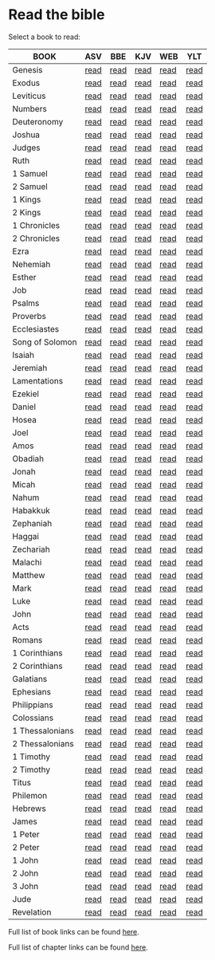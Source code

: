 # Read the bible

Select a book to read:

| BOOK | ASV| BBE| KJV| WEB| YLT |
|---|---|---|---|---|---|
| Genesis  | [read](txt/ASV/books/1%20Genesis%20-%20American%20Standard-ASV1901%20(ASV).txt) | [read](txt/BBE/books/1%20Genesis%20-%20Bible%20in%20Basic%20English%20(BBE).txt) | [read](txt/KJV/books/1%20Genesis%20-%20King%20James%20Version%20(KJV).txt) | [read](txt/WEB/books/1%20Genesis%20-%20World%20English%20Bible%20(WEB).txt) | [read](txt/YLT/books/1%20Genesis%20-%20Young's%20Literal%20Translation%20(YLT).txt)
| Exodus  | [read](txt/ASV/books/2%20Exodus%20-%20American%20Standard-ASV1901%20(ASV).txt) | [read](txt/BBE/books/2%20Exodus%20-%20Bible%20in%20Basic%20English%20(BBE).txt) | [read](txt/KJV/books/2%20Exodus%20-%20King%20James%20Version%20(KJV).txt) | [read](txt/WEB/books/2%20Exodus%20-%20World%20English%20Bible%20(WEB).txt) | [read](txt/YLT/books/2%20Exodus%20-%20Young's%20Literal%20Translation%20(YLT).txt)
| Leviticus  | [read](txt/ASV/books/3%20Leviticus%20-%20American%20Standard-ASV1901%20(ASV).txt) | [read](txt/BBE/books/3%20Leviticus%20-%20Bible%20in%20Basic%20English%20(BBE).txt) | [read](txt/KJV/books/3%20Leviticus%20-%20King%20James%20Version%20(KJV).txt) | [read](txt/WEB/books/3%20Leviticus%20-%20World%20English%20Bible%20(WEB).txt) | [read](txt/YLT/books/3%20Leviticus%20-%20Young's%20Literal%20Translation%20(YLT).txt)
| Numbers  | [read](txt/ASV/books/4%20Numbers%20-%20American%20Standard-ASV1901%20(ASV).txt) | [read](txt/BBE/books/4%20Numbers%20-%20Bible%20in%20Basic%20English%20(BBE).txt) | [read](txt/KJV/books/4%20Numbers%20-%20King%20James%20Version%20(KJV).txt) | [read](txt/WEB/books/4%20Numbers%20-%20World%20English%20Bible%20(WEB).txt) | [read](txt/YLT/books/4%20Numbers%20-%20Young's%20Literal%20Translation%20(YLT).txt)
| Deuteronomy  | [read](txt/ASV/books/5%20Deuteronomy%20-%20American%20Standard-ASV1901%20(ASV).txt) | [read](txt/BBE/books/5%20Deuteronomy%20-%20Bible%20in%20Basic%20English%20(BBE).txt) | [read](txt/KJV/books/5%20Deuteronomy%20-%20King%20James%20Version%20(KJV).txt) | [read](txt/WEB/books/5%20Deuteronomy%20-%20World%20English%20Bible%20(WEB).txt) | [read](txt/YLT/books/5%20Deuteronomy%20-%20Young's%20Literal%20Translation%20(YLT).txt)
| Joshua  | [read](txt/ASV/books/6%20Joshua%20-%20American%20Standard-ASV1901%20(ASV).txt) | [read](txt/BBE/books/6%20Joshua%20-%20Bible%20in%20Basic%20English%20(BBE).txt) | [read](txt/KJV/books/6%20Joshua%20-%20King%20James%20Version%20(KJV).txt) | [read](txt/WEB/books/6%20Joshua%20-%20World%20English%20Bible%20(WEB).txt) | [read](txt/YLT/books/6%20Joshua%20-%20Young's%20Literal%20Translation%20(YLT).txt)
| Judges  | [read](txt/ASV/books/7%20Judges%20-%20American%20Standard-ASV1901%20(ASV).txt) | [read](txt/BBE/books/7%20Judges%20-%20Bible%20in%20Basic%20English%20(BBE).txt) | [read](txt/KJV/books/7%20Judges%20-%20King%20James%20Version%20(KJV).txt) | [read](txt/WEB/books/7%20Judges%20-%20World%20English%20Bible%20(WEB).txt) | [read](txt/YLT/books/7%20Judges%20-%20Young's%20Literal%20Translation%20(YLT).txt)
| Ruth  | [read](txt/ASV/books/8%20Ruth%20-%20American%20Standard-ASV1901%20(ASV).txt) | [read](txt/BBE/books/8%20Ruth%20-%20Bible%20in%20Basic%20English%20(BBE).txt) | [read](txt/KJV/books/8%20Ruth%20-%20King%20James%20Version%20(KJV).txt) | [read](txt/WEB/books/8%20Ruth%20-%20World%20English%20Bible%20(WEB).txt) | [read](txt/YLT/books/8%20Ruth%20-%20Young's%20Literal%20Translation%20(YLT).txt)
| 1 Samuel  | [read](txt/ASV/books/9%201%20Samuel%20-%20American%20Standard-ASV1901%20(ASV).txt) | [read](txt/BBE/books/9%201%20Samuel%20-%20Bible%20in%20Basic%20English%20(BBE).txt) | [read](txt/KJV/books/9%201%20Samuel%20-%20King%20James%20Version%20(KJV).txt) | [read](txt/WEB/books/9%201%20Samuel%20-%20World%20English%20Bible%20(WEB).txt) | [read](txt/YLT/books/9%201%20Samuel%20-%20Young's%20Literal%20Translation%20(YLT).txt)
| 2 Samuel  | [read](txt/ASV/books/10%202%20Samuel%20-%20American%20Standard-ASV1901%20(ASV).txt) | [read](txt/BBE/books/10%202%20Samuel%20-%20Bible%20in%20Basic%20English%20(BBE).txt) | [read](txt/KJV/books/10%202%20Samuel%20-%20King%20James%20Version%20(KJV).txt) | [read](txt/WEB/books/10%202%20Samuel%20-%20World%20English%20Bible%20(WEB).txt) | [read](txt/YLT/books/10%202%20Samuel%20-%20Young's%20Literal%20Translation%20(YLT).txt)
| 1 Kings  | [read](txt/ASV/books/11%201%20Kings%20-%20American%20Standard-ASV1901%20(ASV).txt) | [read](txt/BBE/books/11%201%20Kings%20-%20Bible%20in%20Basic%20English%20(BBE).txt) | [read](txt/KJV/books/11%201%20Kings%20-%20King%20James%20Version%20(KJV).txt) | [read](txt/WEB/books/11%201%20Kings%20-%20World%20English%20Bible%20(WEB).txt) | [read](txt/YLT/books/11%201%20Kings%20-%20Young's%20Literal%20Translation%20(YLT).txt)
| 2 Kings  | [read](txt/ASV/books/12%202%20Kings%20-%20American%20Standard-ASV1901%20(ASV).txt) | [read](txt/BBE/books/12%202%20Kings%20-%20Bible%20in%20Basic%20English%20(BBE).txt) | [read](txt/KJV/books/12%202%20Kings%20-%20King%20James%20Version%20(KJV).txt) | [read](txt/WEB/books/12%202%20Kings%20-%20World%20English%20Bible%20(WEB).txt) | [read](txt/YLT/books/12%202%20Kings%20-%20Young's%20Literal%20Translation%20(YLT).txt)
| 1 Chronicles  | [read](txt/ASV/books/13%201%20Chronicles%20-%20American%20Standard-ASV1901%20(ASV).txt) | [read](txt/BBE/books/13%201%20Chronicles%20-%20Bible%20in%20Basic%20English%20(BBE).txt) | [read](txt/KJV/books/13%201%20Chronicles%20-%20King%20James%20Version%20(KJV).txt) | [read](txt/WEB/books/13%201%20Chronicles%20-%20World%20English%20Bible%20(WEB).txt) | [read](txt/YLT/books/13%201%20Chronicles%20-%20Young's%20Literal%20Translation%20(YLT).txt)
| 2 Chronicles  | [read](txt/ASV/books/14%202%20Chronicles%20-%20American%20Standard-ASV1901%20(ASV).txt) | [read](txt/BBE/books/14%202%20Chronicles%20-%20Bible%20in%20Basic%20English%20(BBE).txt) | [read](txt/KJV/books/14%202%20Chronicles%20-%20King%20James%20Version%20(KJV).txt) | [read](txt/WEB/books/14%202%20Chronicles%20-%20World%20English%20Bible%20(WEB).txt) | [read](txt/YLT/books/14%202%20Chronicles%20-%20Young's%20Literal%20Translation%20(YLT).txt)
| Ezra  | [read](txt/ASV/books/15%20Ezra%20-%20American%20Standard-ASV1901%20(ASV).txt) | [read](txt/BBE/books/15%20Ezra%20-%20Bible%20in%20Basic%20English%20(BBE).txt) | [read](txt/KJV/books/15%20Ezra%20-%20King%20James%20Version%20(KJV).txt) | [read](txt/WEB/books/15%20Ezra%20-%20World%20English%20Bible%20(WEB).txt) | [read](txt/YLT/books/15%20Ezra%20-%20Young's%20Literal%20Translation%20(YLT).txt)
| Nehemiah  | [read](txt/ASV/books/16%20Nehemiah%20-%20American%20Standard-ASV1901%20(ASV).txt) | [read](txt/BBE/books/16%20Nehemiah%20-%20Bible%20in%20Basic%20English%20(BBE).txt) | [read](txt/KJV/books/16%20Nehemiah%20-%20King%20James%20Version%20(KJV).txt) | [read](txt/WEB/books/16%20Nehemiah%20-%20World%20English%20Bible%20(WEB).txt) | [read](txt/YLT/books/16%20Nehemiah%20-%20Young's%20Literal%20Translation%20(YLT).txt)
| Esther  | [read](txt/ASV/books/17%20Esther%20-%20American%20Standard-ASV1901%20(ASV).txt) | [read](txt/BBE/books/17%20Esther%20-%20Bible%20in%20Basic%20English%20(BBE).txt) | [read](txt/KJV/books/17%20Esther%20-%20King%20James%20Version%20(KJV).txt) | [read](txt/WEB/books/17%20Esther%20-%20World%20English%20Bible%20(WEB).txt) | [read](txt/YLT/books/17%20Esther%20-%20Young's%20Literal%20Translation%20(YLT).txt)
| Job  | [read](txt/ASV/books/18%20Job%20-%20American%20Standard-ASV1901%20(ASV).txt) | [read](txt/BBE/books/18%20Job%20-%20Bible%20in%20Basic%20English%20(BBE).txt) | [read](txt/KJV/books/18%20Job%20-%20King%20James%20Version%20(KJV).txt) | [read](txt/WEB/books/18%20Job%20-%20World%20English%20Bible%20(WEB).txt) | [read](txt/YLT/books/18%20Job%20-%20Young's%20Literal%20Translation%20(YLT).txt)
| Psalms  | [read](txt/ASV/books/19%20Psalms%20-%20American%20Standard-ASV1901%20(ASV).txt) | [read](txt/BBE/books/19%20Psalms%20-%20Bible%20in%20Basic%20English%20(BBE).txt) | [read](txt/KJV/books/19%20Psalms%20-%20King%20James%20Version%20(KJV).txt) | [read](txt/WEB/books/19%20Psalms%20-%20World%20English%20Bible%20(WEB).txt) | [read](txt/YLT/books/19%20Psalms%20-%20Young's%20Literal%20Translation%20(YLT).txt)
| Proverbs  | [read](txt/ASV/books/20%20Proverbs%20-%20American%20Standard-ASV1901%20(ASV).txt) | [read](txt/BBE/books/20%20Proverbs%20-%20Bible%20in%20Basic%20English%20(BBE).txt) | [read](txt/KJV/books/20%20Proverbs%20-%20King%20James%20Version%20(KJV).txt) | [read](txt/WEB/books/20%20Proverbs%20-%20World%20English%20Bible%20(WEB).txt) | [read](txt/YLT/books/20%20Proverbs%20-%20Young's%20Literal%20Translation%20(YLT).txt)
| Ecclesiastes  | [read](txt/ASV/books/21%20Ecclesiastes%20-%20American%20Standard-ASV1901%20(ASV).txt) | [read](txt/BBE/books/21%20Ecclesiastes%20-%20Bible%20in%20Basic%20English%20(BBE).txt) | [read](txt/KJV/books/21%20Ecclesiastes%20-%20King%20James%20Version%20(KJV).txt) | [read](txt/WEB/books/21%20Ecclesiastes%20-%20World%20English%20Bible%20(WEB).txt) | [read](txt/YLT/books/21%20Ecclesiastes%20-%20Young's%20Literal%20Translation%20(YLT).txt)
| Song of Solomon  | [read](txt/ASV/books/22%20Song%20of%20Solomon%20-%20American%20Standard-ASV1901%20(ASV).txt) | [read](txt/BBE/books/22%20Song%20of%20Solomon%20-%20Bible%20in%20Basic%20English%20(BBE).txt) | [read](txt/KJV/books/22%20Song%20of%20Solomon%20-%20King%20James%20Version%20(KJV).txt) | [read](txt/WEB/books/22%20Song%20of%20Solomon%20-%20World%20English%20Bible%20(WEB).txt) | [read](txt/YLT/books/22%20Song%20of%20Solomon%20-%20Young's%20Literal%20Translation%20(YLT).txt)
| Isaiah  | [read](txt/ASV/books/23%20Isaiah%20-%20American%20Standard-ASV1901%20(ASV).txt) | [read](txt/BBE/books/23%20Isaiah%20-%20Bible%20in%20Basic%20English%20(BBE).txt) | [read](txt/KJV/books/23%20Isaiah%20-%20King%20James%20Version%20(KJV).txt) | [read](txt/WEB/books/23%20Isaiah%20-%20World%20English%20Bible%20(WEB).txt) | [read](txt/YLT/books/23%20Isaiah%20-%20Young's%20Literal%20Translation%20(YLT).txt)
| Jeremiah  | [read](txt/ASV/books/24%20Jeremiah%20-%20American%20Standard-ASV1901%20(ASV).txt) | [read](txt/BBE/books/24%20Jeremiah%20-%20Bible%20in%20Basic%20English%20(BBE).txt) | [read](txt/KJV/books/24%20Jeremiah%20-%20King%20James%20Version%20(KJV).txt) | [read](txt/WEB/books/24%20Jeremiah%20-%20World%20English%20Bible%20(WEB).txt) | [read](txt/YLT/books/24%20Jeremiah%20-%20Young's%20Literal%20Translation%20(YLT).txt)
| Lamentations  | [read](txt/ASV/books/25%20Lamentations%20-%20American%20Standard-ASV1901%20(ASV).txt) | [read](txt/BBE/books/25%20Lamentations%20-%20Bible%20in%20Basic%20English%20(BBE).txt) | [read](txt/KJV/books/25%20Lamentations%20-%20King%20James%20Version%20(KJV).txt) | [read](txt/WEB/books/25%20Lamentations%20-%20World%20English%20Bible%20(WEB).txt) | [read](txt/YLT/books/25%20Lamentations%20-%20Young's%20Literal%20Translation%20(YLT).txt)
| Ezekiel  | [read](txt/ASV/books/26%20Ezekiel%20-%20American%20Standard-ASV1901%20(ASV).txt) | [read](txt/BBE/books/26%20Ezekiel%20-%20Bible%20in%20Basic%20English%20(BBE).txt) | [read](txt/KJV/books/26%20Ezekiel%20-%20King%20James%20Version%20(KJV).txt) | [read](txt/WEB/books/26%20Ezekiel%20-%20World%20English%20Bible%20(WEB).txt) | [read](txt/YLT/books/26%20Ezekiel%20-%20Young's%20Literal%20Translation%20(YLT).txt)
| Daniel  | [read](txt/ASV/books/27%20Daniel%20-%20American%20Standard-ASV1901%20(ASV).txt) | [read](txt/BBE/books/27%20Daniel%20-%20Bible%20in%20Basic%20English%20(BBE).txt) | [read](txt/KJV/books/27%20Daniel%20-%20King%20James%20Version%20(KJV).txt) | [read](txt/WEB/books/27%20Daniel%20-%20World%20English%20Bible%20(WEB).txt) | [read](txt/YLT/books/27%20Daniel%20-%20Young's%20Literal%20Translation%20(YLT).txt)
| Hosea  | [read](txt/ASV/books/28%20Hosea%20-%20American%20Standard-ASV1901%20(ASV).txt) | [read](txt/BBE/books/28%20Hosea%20-%20Bible%20in%20Basic%20English%20(BBE).txt) | [read](txt/KJV/books/28%20Hosea%20-%20King%20James%20Version%20(KJV).txt) | [read](txt/WEB/books/28%20Hosea%20-%20World%20English%20Bible%20(WEB).txt) | [read](txt/YLT/books/28%20Hosea%20-%20Young's%20Literal%20Translation%20(YLT).txt)
| Joel  | [read](txt/ASV/books/29%20Joel%20-%20American%20Standard-ASV1901%20(ASV).txt) | [read](txt/BBE/books/29%20Joel%20-%20Bible%20in%20Basic%20English%20(BBE).txt) | [read](txt/KJV/books/29%20Joel%20-%20King%20James%20Version%20(KJV).txt) | [read](txt/WEB/books/29%20Joel%20-%20World%20English%20Bible%20(WEB).txt) | [read](txt/YLT/books/29%20Joel%20-%20Young's%20Literal%20Translation%20(YLT).txt)
| Amos  | [read](txt/ASV/books/30%20Amos%20-%20American%20Standard-ASV1901%20(ASV).txt) | [read](txt/BBE/books/30%20Amos%20-%20Bible%20in%20Basic%20English%20(BBE).txt) | [read](txt/KJV/books/30%20Amos%20-%20King%20James%20Version%20(KJV).txt) | [read](txt/WEB/books/30%20Amos%20-%20World%20English%20Bible%20(WEB).txt) | [read](txt/YLT/books/30%20Amos%20-%20Young's%20Literal%20Translation%20(YLT).txt)
| Obadiah  | [read](txt/ASV/books/31%20Obadiah%20-%20American%20Standard-ASV1901%20(ASV).txt) | [read](txt/BBE/books/31%20Obadiah%20-%20Bible%20in%20Basic%20English%20(BBE).txt) | [read](txt/KJV/books/31%20Obadiah%20-%20King%20James%20Version%20(KJV).txt) | [read](txt/WEB/books/31%20Obadiah%20-%20World%20English%20Bible%20(WEB).txt) | [read](txt/YLT/books/31%20Obadiah%20-%20Young's%20Literal%20Translation%20(YLT).txt)
| Jonah  | [read](txt/ASV/books/32%20Jonah%20-%20American%20Standard-ASV1901%20(ASV).txt) | [read](txt/BBE/books/32%20Jonah%20-%20Bible%20in%20Basic%20English%20(BBE).txt) | [read](txt/KJV/books/32%20Jonah%20-%20King%20James%20Version%20(KJV).txt) | [read](txt/WEB/books/32%20Jonah%20-%20World%20English%20Bible%20(WEB).txt) | [read](txt/YLT/books/32%20Jonah%20-%20Young's%20Literal%20Translation%20(YLT).txt)
| Micah  | [read](txt/ASV/books/33%20Micah%20-%20American%20Standard-ASV1901%20(ASV).txt) | [read](txt/BBE/books/33%20Micah%20-%20Bible%20in%20Basic%20English%20(BBE).txt) | [read](txt/KJV/books/33%20Micah%20-%20King%20James%20Version%20(KJV).txt) | [read](txt/WEB/books/33%20Micah%20-%20World%20English%20Bible%20(WEB).txt) | [read](txt/YLT/books/33%20Micah%20-%20Young's%20Literal%20Translation%20(YLT).txt)
| Nahum  | [read](txt/ASV/books/34%20Nahum%20-%20American%20Standard-ASV1901%20(ASV).txt) | [read](txt/BBE/books/34%20Nahum%20-%20Bible%20in%20Basic%20English%20(BBE).txt) | [read](txt/KJV/books/34%20Nahum%20-%20King%20James%20Version%20(KJV).txt) | [read](txt/WEB/books/34%20Nahum%20-%20World%20English%20Bible%20(WEB).txt) | [read](txt/YLT/books/34%20Nahum%20-%20Young's%20Literal%20Translation%20(YLT).txt)
| Habakkuk  | [read](txt/ASV/books/35%20Habakkuk%20-%20American%20Standard-ASV1901%20(ASV).txt) | [read](txt/BBE/books/35%20Habakkuk%20-%20Bible%20in%20Basic%20English%20(BBE).txt) | [read](txt/KJV/books/35%20Habakkuk%20-%20King%20James%20Version%20(KJV).txt) | [read](txt/WEB/books/35%20Habakkuk%20-%20World%20English%20Bible%20(WEB).txt) | [read](txt/YLT/books/35%20Habakkuk%20-%20Young's%20Literal%20Translation%20(YLT).txt)
| Zephaniah  | [read](txt/ASV/books/36%20Zephaniah%20-%20American%20Standard-ASV1901%20(ASV).txt) | [read](txt/BBE/books/36%20Zephaniah%20-%20Bible%20in%20Basic%20English%20(BBE).txt) | [read](txt/KJV/books/36%20Zephaniah%20-%20King%20James%20Version%20(KJV).txt) | [read](txt/WEB/books/36%20Zephaniah%20-%20World%20English%20Bible%20(WEB).txt) | [read](txt/YLT/books/36%20Zephaniah%20-%20Young's%20Literal%20Translation%20(YLT).txt)
| Haggai  | [read](txt/ASV/books/37%20Haggai%20-%20American%20Standard-ASV1901%20(ASV).txt) | [read](txt/BBE/books/37%20Haggai%20-%20Bible%20in%20Basic%20English%20(BBE).txt) | [read](txt/KJV/books/37%20Haggai%20-%20King%20James%20Version%20(KJV).txt) | [read](txt/WEB/books/37%20Haggai%20-%20World%20English%20Bible%20(WEB).txt) | [read](txt/YLT/books/37%20Haggai%20-%20Young's%20Literal%20Translation%20(YLT).txt)
| Zechariah  | [read](txt/ASV/books/38%20Zechariah%20-%20American%20Standard-ASV1901%20(ASV).txt) | [read](txt/BBE/books/38%20Zechariah%20-%20Bible%20in%20Basic%20English%20(BBE).txt) | [read](txt/KJV/books/38%20Zechariah%20-%20King%20James%20Version%20(KJV).txt) | [read](txt/WEB/books/38%20Zechariah%20-%20World%20English%20Bible%20(WEB).txt) | [read](txt/YLT/books/38%20Zechariah%20-%20Young's%20Literal%20Translation%20(YLT).txt)
| Malachi  | [read](txt/ASV/books/39%20Malachi%20-%20American%20Standard-ASV1901%20(ASV).txt) | [read](txt/BBE/books/39%20Malachi%20-%20Bible%20in%20Basic%20English%20(BBE).txt) | [read](txt/KJV/books/39%20Malachi%20-%20King%20James%20Version%20(KJV).txt) | [read](txt/WEB/books/39%20Malachi%20-%20World%20English%20Bible%20(WEB).txt) | [read](txt/YLT/books/39%20Malachi%20-%20Young's%20Literal%20Translation%20(YLT).txt)
| Matthew  | [read](txt/ASV/books/40%20Matthew%20-%20American%20Standard-ASV1901%20(ASV).txt) | [read](txt/BBE/books/40%20Matthew%20-%20Bible%20in%20Basic%20English%20(BBE).txt) | [read](txt/KJV/books/40%20Matthew%20-%20King%20James%20Version%20(KJV).txt) | [read](txt/WEB/books/40%20Matthew%20-%20World%20English%20Bible%20(WEB).txt) | [read](txt/YLT/books/40%20Matthew%20-%20Young's%20Literal%20Translation%20(YLT).txt)
| Mark  | [read](txt/ASV/books/41%20Mark%20-%20American%20Standard-ASV1901%20(ASV).txt) | [read](txt/BBE/books/41%20Mark%20-%20Bible%20in%20Basic%20English%20(BBE).txt) | [read](txt/KJV/books/41%20Mark%20-%20King%20James%20Version%20(KJV).txt) | [read](txt/WEB/books/41%20Mark%20-%20World%20English%20Bible%20(WEB).txt) | [read](txt/YLT/books/41%20Mark%20-%20Young's%20Literal%20Translation%20(YLT).txt)
| Luke  | [read](txt/ASV/books/42%20Luke%20-%20American%20Standard-ASV1901%20(ASV).txt) | [read](txt/BBE/books/42%20Luke%20-%20Bible%20in%20Basic%20English%20(BBE).txt) | [read](txt/KJV/books/42%20Luke%20-%20King%20James%20Version%20(KJV).txt) | [read](txt/WEB/books/42%20Luke%20-%20World%20English%20Bible%20(WEB).txt) | [read](txt/YLT/books/42%20Luke%20-%20Young's%20Literal%20Translation%20(YLT).txt)
| John  | [read](txt/ASV/books/43%20John%20-%20American%20Standard-ASV1901%20(ASV).txt) | [read](txt/BBE/books/43%20John%20-%20Bible%20in%20Basic%20English%20(BBE).txt) | [read](txt/KJV/books/43%20John%20-%20King%20James%20Version%20(KJV).txt) | [read](txt/WEB/books/43%20John%20-%20World%20English%20Bible%20(WEB).txt) | [read](txt/YLT/books/43%20John%20-%20Young's%20Literal%20Translation%20(YLT).txt)
| Acts  | [read](txt/ASV/books/44%20Acts%20-%20American%20Standard-ASV1901%20(ASV).txt) | [read](txt/BBE/books/44%20Acts%20-%20Bible%20in%20Basic%20English%20(BBE).txt) | [read](txt/KJV/books/44%20Acts%20-%20King%20James%20Version%20(KJV).txt) | [read](txt/WEB/books/44%20Acts%20-%20World%20English%20Bible%20(WEB).txt) | [read](txt/YLT/books/44%20Acts%20-%20Young's%20Literal%20Translation%20(YLT).txt)
| Romans  | [read](txt/ASV/books/45%20Romans%20-%20American%20Standard-ASV1901%20(ASV).txt) | [read](txt/BBE/books/45%20Romans%20-%20Bible%20in%20Basic%20English%20(BBE).txt) | [read](txt/KJV/books/45%20Romans%20-%20King%20James%20Version%20(KJV).txt) | [read](txt/WEB/books/45%20Romans%20-%20World%20English%20Bible%20(WEB).txt) | [read](txt/YLT/books/45%20Romans%20-%20Young's%20Literal%20Translation%20(YLT).txt)
| 1 Corinthians  | [read](txt/ASV/books/46%201%20Corinthians%20-%20American%20Standard-ASV1901%20(ASV).txt) | [read](txt/BBE/books/46%201%20Corinthians%20-%20Bible%20in%20Basic%20English%20(BBE).txt) | [read](txt/KJV/books/46%201%20Corinthians%20-%20King%20James%20Version%20(KJV).txt) | [read](txt/WEB/books/46%201%20Corinthians%20-%20World%20English%20Bible%20(WEB).txt) | [read](txt/YLT/books/46%201%20Corinthians%20-%20Young's%20Literal%20Translation%20(YLT).txt)
| 2 Corinthians  | [read](txt/ASV/books/47%202%20Corinthians%20-%20American%20Standard-ASV1901%20(ASV).txt) | [read](txt/BBE/books/47%202%20Corinthians%20-%20Bible%20in%20Basic%20English%20(BBE).txt) | [read](txt/KJV/books/47%202%20Corinthians%20-%20King%20James%20Version%20(KJV).txt) | [read](txt/WEB/books/47%202%20Corinthians%20-%20World%20English%20Bible%20(WEB).txt) | [read](txt/YLT/books/47%202%20Corinthians%20-%20Young's%20Literal%20Translation%20(YLT).txt)
| Galatians  | [read](txt/ASV/books/48%20Galatians%20-%20American%20Standard-ASV1901%20(ASV).txt) | [read](txt/BBE/books/48%20Galatians%20-%20Bible%20in%20Basic%20English%20(BBE).txt) | [read](txt/KJV/books/48%20Galatians%20-%20King%20James%20Version%20(KJV).txt) | [read](txt/WEB/books/48%20Galatians%20-%20World%20English%20Bible%20(WEB).txt) | [read](txt/YLT/books/48%20Galatians%20-%20Young's%20Literal%20Translation%20(YLT).txt)
| Ephesians  | [read](txt/ASV/books/49%20Ephesians%20-%20American%20Standard-ASV1901%20(ASV).txt) | [read](txt/BBE/books/49%20Ephesians%20-%20Bible%20in%20Basic%20English%20(BBE).txt) | [read](txt/KJV/books/49%20Ephesians%20-%20King%20James%20Version%20(KJV).txt) | [read](txt/WEB/books/49%20Ephesians%20-%20World%20English%20Bible%20(WEB).txt) | [read](txt/YLT/books/49%20Ephesians%20-%20Young's%20Literal%20Translation%20(YLT).txt)
| Philippians  | [read](txt/ASV/books/50%20Philippians%20-%20American%20Standard-ASV1901%20(ASV).txt) | [read](txt/BBE/books/50%20Philippians%20-%20Bible%20in%20Basic%20English%20(BBE).txt) | [read](txt/KJV/books/50%20Philippians%20-%20King%20James%20Version%20(KJV).txt) | [read](txt/WEB/books/50%20Philippians%20-%20World%20English%20Bible%20(WEB).txt) | [read](txt/YLT/books/50%20Philippians%20-%20Young's%20Literal%20Translation%20(YLT).txt)
| Colossians  | [read](txt/ASV/books/51%20Colossians%20-%20American%20Standard-ASV1901%20(ASV).txt) | [read](txt/BBE/books/51%20Colossians%20-%20Bible%20in%20Basic%20English%20(BBE).txt) | [read](txt/KJV/books/51%20Colossians%20-%20King%20James%20Version%20(KJV).txt) | [read](txt/WEB/books/51%20Colossians%20-%20World%20English%20Bible%20(WEB).txt) | [read](txt/YLT/books/51%20Colossians%20-%20Young's%20Literal%20Translation%20(YLT).txt)
| 1 Thessalonians  | [read](txt/ASV/books/52%201%20Thessalonians%20-%20American%20Standard-ASV1901%20(ASV).txt) | [read](txt/BBE/books/52%201%20Thessalonians%20-%20Bible%20in%20Basic%20English%20(BBE).txt) | [read](txt/KJV/books/52%201%20Thessalonians%20-%20King%20James%20Version%20(KJV).txt) | [read](txt/WEB/books/52%201%20Thessalonians%20-%20World%20English%20Bible%20(WEB).txt) | [read](txt/YLT/books/52%201%20Thessalonians%20-%20Young's%20Literal%20Translation%20(YLT).txt)
| 2 Thessalonians  | [read](txt/ASV/books/53%202%20Thessalonians%20-%20American%20Standard-ASV1901%20(ASV).txt) | [read](txt/BBE/books/53%202%20Thessalonians%20-%20Bible%20in%20Basic%20English%20(BBE).txt) | [read](txt/KJV/books/53%202%20Thessalonians%20-%20King%20James%20Version%20(KJV).txt) | [read](txt/WEB/books/53%202%20Thessalonians%20-%20World%20English%20Bible%20(WEB).txt) | [read](txt/YLT/books/53%202%20Thessalonians%20-%20Young's%20Literal%20Translation%20(YLT).txt)
| 1 Timothy  | [read](txt/ASV/books/54%201%20Timothy%20-%20American%20Standard-ASV1901%20(ASV).txt) | [read](txt/BBE/books/54%201%20Timothy%20-%20Bible%20in%20Basic%20English%20(BBE).txt) | [read](txt/KJV/books/54%201%20Timothy%20-%20King%20James%20Version%20(KJV).txt) | [read](txt/WEB/books/54%201%20Timothy%20-%20World%20English%20Bible%20(WEB).txt) | [read](txt/YLT/books/54%201%20Timothy%20-%20Young's%20Literal%20Translation%20(YLT).txt)
| 2 Timothy  | [read](txt/ASV/books/55%202%20Timothy%20-%20American%20Standard-ASV1901%20(ASV).txt) | [read](txt/BBE/books/55%202%20Timothy%20-%20Bible%20in%20Basic%20English%20(BBE).txt) | [read](txt/KJV/books/55%202%20Timothy%20-%20King%20James%20Version%20(KJV).txt) | [read](txt/WEB/books/55%202%20Timothy%20-%20World%20English%20Bible%20(WEB).txt) | [read](txt/YLT/books/55%202%20Timothy%20-%20Young's%20Literal%20Translation%20(YLT).txt)
| Titus  | [read](txt/ASV/books/56%20Titus%20-%20American%20Standard-ASV1901%20(ASV).txt) | [read](txt/BBE/books/56%20Titus%20-%20Bible%20in%20Basic%20English%20(BBE).txt) | [read](txt/KJV/books/56%20Titus%20-%20King%20James%20Version%20(KJV).txt) | [read](txt/WEB/books/56%20Titus%20-%20World%20English%20Bible%20(WEB).txt) | [read](txt/YLT/books/56%20Titus%20-%20Young's%20Literal%20Translation%20(YLT).txt)
| Philemon  | [read](txt/ASV/books/57%20Philemon%20-%20American%20Standard-ASV1901%20(ASV).txt) | [read](txt/BBE/books/57%20Philemon%20-%20Bible%20in%20Basic%20English%20(BBE).txt) | [read](txt/KJV/books/57%20Philemon%20-%20King%20James%20Version%20(KJV).txt) | [read](txt/WEB/books/57%20Philemon%20-%20World%20English%20Bible%20(WEB).txt) | [read](txt/YLT/books/57%20Philemon%20-%20Young's%20Literal%20Translation%20(YLT).txt)
| Hebrews  | [read](txt/ASV/books/58%20Hebrews%20-%20American%20Standard-ASV1901%20(ASV).txt) | [read](txt/BBE/books/58%20Hebrews%20-%20Bible%20in%20Basic%20English%20(BBE).txt) | [read](txt/KJV/books/58%20Hebrews%20-%20King%20James%20Version%20(KJV).txt) | [read](txt/WEB/books/58%20Hebrews%20-%20World%20English%20Bible%20(WEB).txt) | [read](txt/YLT/books/58%20Hebrews%20-%20Young's%20Literal%20Translation%20(YLT).txt)
| James  | [read](txt/ASV/books/59%20James%20-%20American%20Standard-ASV1901%20(ASV).txt) | [read](txt/BBE/books/59%20James%20-%20Bible%20in%20Basic%20English%20(BBE).txt) | [read](txt/KJV/books/59%20James%20-%20King%20James%20Version%20(KJV).txt) | [read](txt/WEB/books/59%20James%20-%20World%20English%20Bible%20(WEB).txt) | [read](txt/YLT/books/59%20James%20-%20Young's%20Literal%20Translation%20(YLT).txt)
| 1 Peter  | [read](txt/ASV/books/60%201%20Peter%20-%20American%20Standard-ASV1901%20(ASV).txt) | [read](txt/BBE/books/60%201%20Peter%20-%20Bible%20in%20Basic%20English%20(BBE).txt) | [read](txt/KJV/books/60%201%20Peter%20-%20King%20James%20Version%20(KJV).txt) | [read](txt/WEB/books/60%201%20Peter%20-%20World%20English%20Bible%20(WEB).txt) | [read](txt/YLT/books/60%201%20Peter%20-%20Young's%20Literal%20Translation%20(YLT).txt)
| 2 Peter  | [read](txt/ASV/books/61%202%20Peter%20-%20American%20Standard-ASV1901%20(ASV).txt) | [read](txt/BBE/books/61%202%20Peter%20-%20Bible%20in%20Basic%20English%20(BBE).txt) | [read](txt/KJV/books/61%202%20Peter%20-%20King%20James%20Version%20(KJV).txt) | [read](txt/WEB/books/61%202%20Peter%20-%20World%20English%20Bible%20(WEB).txt) | [read](txt/YLT/books/61%202%20Peter%20-%20Young's%20Literal%20Translation%20(YLT).txt)
| 1 John  | [read](txt/ASV/books/62%201%20John%20-%20American%20Standard-ASV1901%20(ASV).txt) | [read](txt/BBE/books/62%201%20John%20-%20Bible%20in%20Basic%20English%20(BBE).txt) | [read](txt/KJV/books/62%201%20John%20-%20King%20James%20Version%20(KJV).txt) | [read](txt/WEB/books/62%201%20John%20-%20World%20English%20Bible%20(WEB).txt) | [read](txt/YLT/books/62%201%20John%20-%20Young's%20Literal%20Translation%20(YLT).txt)
| 2 John  | [read](txt/ASV/books/63%202%20John%20-%20American%20Standard-ASV1901%20(ASV).txt) | [read](txt/BBE/books/63%202%20John%20-%20Bible%20in%20Basic%20English%20(BBE).txt) | [read](txt/KJV/books/63%202%20John%20-%20King%20James%20Version%20(KJV).txt) | [read](txt/WEB/books/63%202%20John%20-%20World%20English%20Bible%20(WEB).txt) | [read](txt/YLT/books/63%202%20John%20-%20Young's%20Literal%20Translation%20(YLT).txt)
| 3 John  | [read](txt/ASV/books/64%203%20John%20-%20American%20Standard-ASV1901%20(ASV).txt) | [read](txt/BBE/books/64%203%20John%20-%20Bible%20in%20Basic%20English%20(BBE).txt) | [read](txt/KJV/books/64%203%20John%20-%20King%20James%20Version%20(KJV).txt) | [read](txt/WEB/books/64%203%20John%20-%20World%20English%20Bible%20(WEB).txt) | [read](txt/YLT/books/64%203%20John%20-%20Young's%20Literal%20Translation%20(YLT).txt)
| Jude  | [read](txt/ASV/books/65%20Jude%20-%20American%20Standard-ASV1901%20(ASV).txt) | [read](txt/BBE/books/65%20Jude%20-%20Bible%20in%20Basic%20English%20(BBE).txt) | [read](txt/KJV/books/65%20Jude%20-%20King%20James%20Version%20(KJV).txt) | [read](txt/WEB/books/65%20Jude%20-%20World%20English%20Bible%20(WEB).txt) | [read](txt/YLT/books/65%20Jude%20-%20Young's%20Literal%20Translation%20(YLT).txt)
| Revelation  | [read](txt/ASV/books/66%20Revelation%20-%20American%20Standard-ASV1901%20(ASV).txt) | [read](txt/BBE/books/66%20Revelation%20-%20Bible%20in%20Basic%20English%20(BBE).txt) | [read](txt/KJV/books/66%20Revelation%20-%20King%20James%20Version%20(KJV).txt) | [read](txt/WEB/books/66%20Revelation%20-%20World%20English%20Bible%20(WEB).txt) | [read](txt/YLT/books/66%20Revelation%20-%20Young's%20Literal%20Translation%20(YLT).txt)

Full list of book links can be found [here](links/links-books.txt).

Full list of chapter links can be found [here](links/links-chapters.txt).

